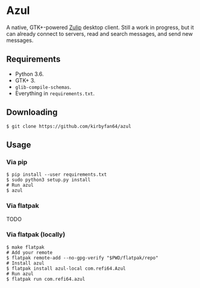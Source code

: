 # Azul

A native, GTK+-powered [Zulip](https://zulipchat.com/) desktop client. Still a work in
progress, but it can already connect to servers, read and search messages, and send new
messages.

## Requirements

- Python 3.6.
- GTK+ 3.
- `glib-compile-schemas`.
- Everything in `requirements.txt`.

## Downloading

```
$ git clone https://github.com/kirbyfan64/azul
```

## Usage

### Via pip

```
$ pip install --user requirements.txt
$ sudo python3 setup.py install
# Run azul
$ azul
```

### Via flatpak

TODO

### Via flatpak (locally)

```
$ make flatpak
# Add your remote
$ flatpak remote-add --no-gpg-verify "$PWD/flatpak/repo"
# Install azul
$ flatpak install azul-local com.refi64.Azul
# Run azul
$ flatpak run com.refi64.azul
```
